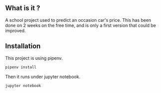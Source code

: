 ## What is it ?

A school project used to predict an occasion car's price.
This has been done on 2 weeks on the free time, and is only a first version that could be improved.

## Installation

This project is using pipenv.

```bash
pipenv install
```

Then it runs under jupyter notebook.

```bash
jupyter notebook
```
